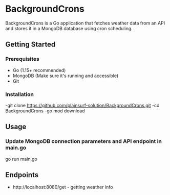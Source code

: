 # BackgroundCrons

BackgroundCrons is a Go application that fetches weather data from an API and stores it in a MongoDB database using cron scheduling.

## Getting Started

### Prerequisites
- Go (1.15+ recommended)
- MongoDB (Make sure it's running and accessible)
- Git

### Installation

-git clone https://github.com/plainsurf-solution/BackgroundCrons.git
-cd BackgroundCrons
-go mod download

## Usage

### Update MongoDB connection parameters and API endpoint in main.go
go run main.go

## Endpoints 
- http://localhost:8080/get - getting weather info

